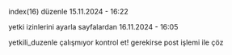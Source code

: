 index(16) düzenle
15.11.2024 - 16:22

yetki izinlerini ayarla sayfalardan
16.11.2024 - 16:05

yetkili_duzenle çalışmıyor kontrol et! gerekirse post işlemi ile çöz